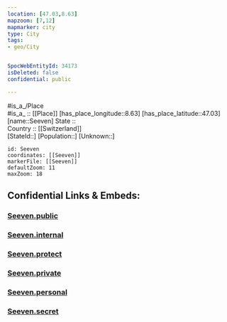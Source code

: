 ```yaml
---
location: [47.03,8.63] 
mapzoom: [7,12] 
mapmarker: city 
type: City
tags:
- geo/City


SpocWebEntityId: 34173
isDeleted: false
confidential: public

---
```

#is_a_/Place  
#is_a_ :: [[Place]] 
[has_place_longitude::8.63] 
[has_place_latitude::47.03] 
[name::Seeven] 
State ::  
Country :: [[Switzerland]]  
[StateId::] 
[Population::] 
[Unknown::] 


```leaflet
id: Seeven
coordinates: [[Seeven]] 
markerFile: [[Seeven]] 
defaultZoom: 11 
maxZoom: 18
```


## Confidential Links & Embeds: 

### [Seeven.public](/_public/\Earth\Continent\Europe\Europe~Central\Switzerland\Switzerland~Cantons\Schwyz,Canton\CitySeeven.public.md) 

### [Seeven.internal](/_internal/\Earth\Continent\Europe\Europe~Central\Switzerland\Switzerland~Cantons\Schwyz,Canton\CitySeeven.internal.md) 

### [Seeven.protect](/_protect/\Earth\Continent\Europe\Europe~Central\Switzerland\Switzerland~Cantons\Schwyz,Canton\CitySeeven.protect.md) 

### [Seeven.private](/_private/\Earth\Continent\Europe\Europe~Central\Switzerland\Switzerland~Cantons\Schwyz,Canton\CitySeeven.private.md) 

### [Seeven.personal](/_personal/\Earth\Continent\Europe\Europe~Central\Switzerland\Switzerland~Cantons\Schwyz,Canton\CitySeeven.personal.md) 

### [Seeven.secret](/_secret/\Earth\Continent\Europe\Europe~Central\Switzerland\Switzerland~Cantons\Schwyz,Canton\CitySeeven.secret.md)


